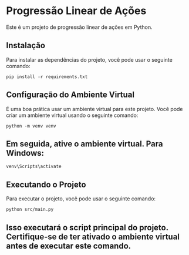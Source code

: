 # Progressão Linear de Ações

Este é um projeto de progressão linear de ações em Python.

## Instalação

Para instalar as dependências do projeto, você pode usar o seguinte comando:

``pip install -r requirements.txt``



## Configuração do Ambiente Virtual

É uma boa prática usar um ambiente virtual para este projeto. Você pode criar um ambiente virtual usando o seguinte comando:

``python -m venv venv``


## Em seguida, ative o ambiente virtual. Para Windows:

``venv\Scripts\activate``


## Executando o Projeto

Para executar o projeto, você pode usar o seguinte comando:

``python src/main.py``


## Isso executará o script principal do projeto. Certifique-se de ter ativado o ambiente virtual antes de executar este comando.


